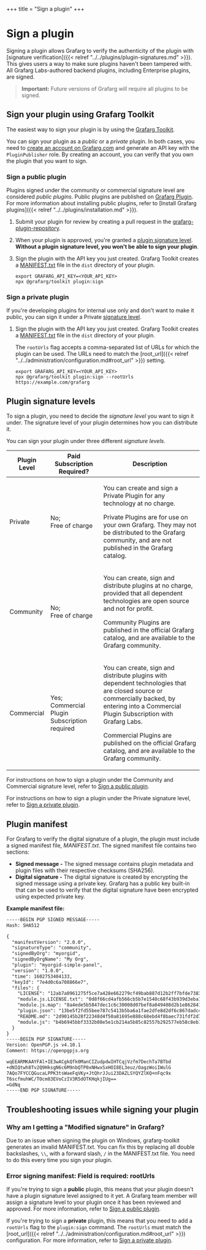 +++
title = "Sign a plugin"
+++

# Sign a plugin

Signing a plugin allows Grafarg to verify the authenticity of the plugin with [signature verification]({{< relref "../../plugins/plugin-signatures.md" >}}). This gives users a way to make sure plugins haven't been tampered with. All Grafarg Labs-authored backend plugins, including Enterprise plugins, are signed.

> **Important:** Future versions of Grafarg will require all plugins to be signed.

## Sign your plugin using Grafarg Toolkit

The easiest way to sign your plugin is by using the [Grafarg Toolkit](https://www.npmjs.com/package/@grafarg/toolkit).

You can sign your plugin as a _public_ or a _private_ plugin. In both cases, you need to [create an account on Grafarg.com](https://grafarg.com/signup) and generate an API key with the `PluginPublisher` role. By creating an account, you can verify that you own the plugin that you want to sign.

### Sign a public plugin

Plugins signed under the community or commercial signature level are considered _public plugins_. Public plugins are published on [Grafarg Plugin](https://grafarg.com/plugins). For more information about installing public plugins, refer to [Install Grafarg plugins]({{< relref "../../plugins/installation.md" >}}).

1. Submit your plugin for review by creating a pull request in the [grafarg-plugin-repository](https://github.com/grafarg/grafarg-plugin-repository).
1. When your plugin is approved, you're granted a [plugin signature level](#plugin-signature-levels). **Without a plugin signature level, you won't be able to sign your plugin**.
1. Sign the plugin with the API key you just created. Grafarg Toolkit creates a [MANIFEST.txt](#plugin-manifest) file in the `dist` directory of your plugin.

   ```
   export GRAFARG_API_KEY=<YOUR_API_KEY>
   npx @grafarg/toolkit plugin:sign
   ```

### Sign a private plugin

If you're developing plugins for internal use only and don't want to make it public, you can sign it under a Private [signature level](#plugin-signature-levels).

1. Sign the plugin with the API key you just created. Grafarg Toolkit creates a [MANIFEST.txt](#plugin-manifest) file in the `dist` directory of your plugin.

   The `rootUrls` flag accepts a comma-separated list of URLs for which the plugin can be used. The URLs need to match the [root_url]({{< relref "../../administration/configuration.md#root_url" >}}) setting.

   ```
   export GRAFARG_API_KEY=<YOUR_API_KEY>
   npx @grafarg/toolkit plugin:sign --rootUrls https://example.com/grafarg
   ```

## Plugin signature levels

To sign a plugin, you need to decide the _signature level_ you want to sign it under. The signature level of your plugin determines how you can distribute it.

You can sign your plugin under three different _signature levels_.

|**Plugin Level**|**Paid Subscription Required?**|**Description**|
|---|---|---|
|Private|No;<br>Free of charge|<p>You can create and sign a Private Plugin for any technology at no charge.</p><p>Private Plugins are for use on your own Grafarg. They may not be distributed to the Grafarg community, and are not published in the Grafarg catalog.</p>|
|Community|No;<br>Free of charge|<p>You can create, sign and distribute plugins at no charge, provided that all dependent technologies are open source and not for profit.</p><p>Community Plugins are published in the official Grafarg catalog, and are available to the Grafarg community.</p>|
|Commercial|Yes;<br>Commercial Plugin Subscription required|<p>You can create, sign and distribute plugins with dependent technologies that are closed source or commercially backed, by entering into a Commercial Plugin Subscription with Grafarg Labs.</p><p>Commercial Plugins are published on the official Grafarg catalog, and are available to the Grafarg community.</p>|

For instructions on how to sign a plugin under the Community and Commercial signature level, refer to [Sign a public plugin](#sign-a-public-plugin).

For instructions on how to sign a plugin under the Private signature level, refer to [Sign a private plugin](#sign-a-private-plugin).

## Plugin manifest

For Grafarg to verify the digital signature of a plugin, the plugin must include a signed manifest file, _MANIFEST.txt_. The signed manifest file contains two sections:

- **Signed message -** The signed message contains plugin metadata and plugin files with their respective checksums (SHA256).
- **Digital signature -**  The digital signature is created by encrypting the signed message using a private key. Grafarg has a public key built-in that can be used to verify that the digital signature have been encrypted using expected private key.

**Example manifest file:**

```txt
-----BEGIN PGP SIGNED MESSAGE-----
Hash: SHA512

{
  "manifestVersion": "2.0.0",
  "signatureType": "community",
  "signedByOrg": "myorgid",
  "signedByOrgName": "My Org",
  "plugin": "myorgid-simple-panel",
  "version": "1.0.0",
  "time": 1602753404133,
  "keyId": "7e4d0c6a708866e7",
  "files": {
    "LICENSE": "12ab7a0961275f5ce7a428e662279cf49bab887d12b2ff7bfde738346178c28c",
    "module.js.LICENSE.txt": "0d8f66cd4afb566cb5b7e1540c68f43b939d3eba12ace290f18abc4f4cb53ed0",
    "module.js.map": "8a4ede5b5847dec1c6c30008d07bef8a049408d2b1e862841e30357f82e0fa19",
    "plugin.json": "13be5f2fd55bee787c5413b5ba6a1fae2dfe8d2df6c867dadc4657b98f821f90",
    "README.md": "2d90145b28f22348d4f50a81695e888c68ebd4f8baec731fdf2d79c8b187a27f",
    "module.js": "b4b6945bbf3332b08e5e1cb214a5b85c82557b292577eb58c8eb1703bc8e4577"
  }
}
-----BEGIN PGP SIGNATURE-----
Version: OpenPGP.js v4.10.1
Comment: https://openpgpjs.org

wqEEARMKAAYFAl+IE3wACgkQfk0ManCIZudpdwIHTCqjVzfm7DechTa7BTbd
+dNIQtwh8Tv2Q9HksgN6c6M9nbQTP0xNHwxSxHOI8EL3euz/OagzWoiIWulG
7AQo7FYCCQGucaLPPK3tsWaeFqVKy+JtQhrJJui23DAZLSYQYZlKQ+nFqc9x
T6scfmuhWC/TOcm83EVoCzIV3R5dOTKHqkjIUg==
=GdNq
-----END PGP SIGNATURE-----
```

## Troubleshooting issues while signing your plugin

### Why am I getting a "Modified signature" in Grafarg?

Due to an issue when signing the plugin on Windows, grafarg-toolkit generates an invalid MANIFEST.txt. You can fix this by replacing all double backslashes, `\\`, with a forward slash, `/` in the MANIFEST.txt file. You need to do this every time you sign your plugin.

### Error signing manifest: Field is required: rootUrls

If you're trying to sign a **public** plugin, this means that your plugin doesn't have a plugin signature level assigned to it yet. A Grafarg team member will assign a signature level to your plugin once it has been reviewed and approved. For more information, refer to [Sign a public plugin](#sign-a-public-plugin).

If you're trying to sign a **private** plugin, this means that you need to add a `rootUrls` flag to the `plugin:sign` command. The `rootUrls` must match the [root_url]({{< relref "../../administration/configuration.md#root_url" >}}) configuration. For more information, refer to [Sign a private plugin](#sign-a-private-plugin).
